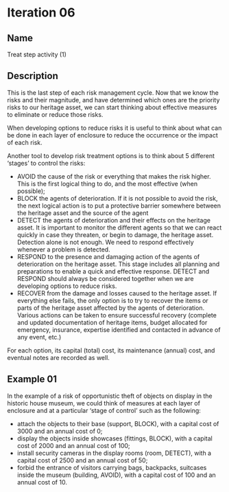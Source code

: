 # Iteration 06

## Name
Treat step activity (1)

## Description
This is the last step of each risk management cycle. Now that we know the risks and their magnitude, and have determined which ones are the priority risks to our heritage asset, we can start thinking about effective measures to eliminate or reduce those risks.

When developing options to reduce risks it is useful to think about what can be done in each layer of enclosure to reduce the occurrence or the impact of each risk.

Another tool to develop risk treatment options is to think about 5 different ‘stages’ to control the risks:
- AVOID the cause of the risk or everything that makes the risk higher. This is the first logical thing to do, and the most effective (when possible);
- BLOCK the agents of deterioration. If it is not possible to avoid the risk, the next logical action is to put a protective barrier somewhere between the heritage asset and the source of the agent
- DETECT the agents of deterioration and their effects on the heritage asset. It is important to monitor the different agents so that we can react quickly in case they threaten, or begin to damage, the heritage asset. Detection alone is not enough. We need to respond effectively whenever a problem is detected. 
- RESPOND to the presence and damaging action of the agents of deterioration on the heritage asset. This stage includes all planning and preparations to enable a quick and effective response. DETECT and RESPOND should always be considered together when we are developing options to reduce risks. 
- RECOVER from the damage and losses caused to the heritage asset. If everything else fails, the only option is to try to recover the items or parts of the heritage asset affected by the agents of deterioration. Various actions can be taken to ensure successful recovery (complete and updated documentation of heritage items, budget allocated for emergency, insurance, expertise identified and contacted in advance of any event, etc.)

For each option, its capital (total) cost, its maintenance (annual) cost, and eventual notes are recorded as well.

## Example 01
In the example of a risk of opportunistic theft of objects on display in the historic house museum, we could think of measures at each layer of enclosure and at a particular ‘stage of control’ such as the following:
- attach the objects to their base (support, BLOCK), with a capital cost of 3000 and an annual cost of 0;
- display the objects inside showcases (fittings, BLOCK), with a capital cost of 2000 and an annual cost of 100;
- install security cameras in the display rooms (room, DETECT), with a capital cost of 2500 and an annual cost of 50;
- forbid the entrance of visitors carrying bags, backpacks, suitcases inside the museum (building, AVOID), with a capital cost of 100 and an annual cost of 10.